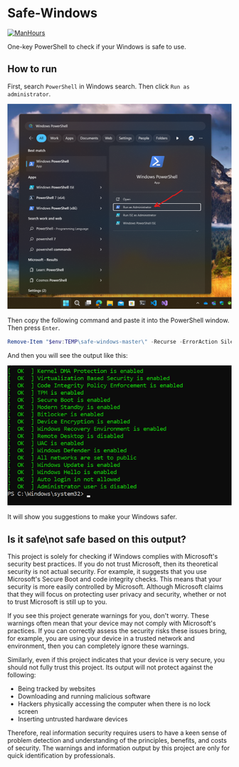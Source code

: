 # Safe-Windows

[![ManHours](https://manhours.aiursoft.cn/gitlab/gitlab.aiursoft.cn/aiursoft/Safe-Windows)](https://gitlab.aiursoft.cn/aiursoft/Safe-Windows/-/commits/master?ref_type=heads)

One-key PowerShell to check if your Windows is safe to use.

## How to run

First, search `PowerShell` in Windows search. Then click `Run as administrator`.

![open-powershell-admin](assets/open-powershell-admin.png)

Then copy the following command and paste it into the PowerShell window. Then press `Enter`.

```powershell
Remove-Item "$env:TEMP\safe-windows-master\" -Recurse -ErrorAction SilentlyContinue; $destinationPath = "$env:TEMP\safe-windows-master.zip"; Invoke-WebRequest -Uri "https://gitlab.aiursoft.cn/aiursoft/safe-windows/-/archive/master/safe-windows-master.zip" -OutFile $destinationPath -UseBasicParsing; Expand-Archive -Path $destinationPath -DestinationPath $env:TEMP; Remove-Item $destinationPath; Set-ExecutionPolicy -ExecutionPolicy RemoteSigned -Force; . "$env:TEMP\safe-windows-master\Run.ps1"
```

And then you will see the output like this:

![run](./assets/sample-run.png)

It will show you suggestions to make your Windows safer.

## Is it safe\not safe based on this output?

This project is solely for checking if Windows complies with Microsoft's security best practices. If you do not trust Microsoft, then its theoretical security is not actual security. For example, it suggests that you use Microsoft's Secure Boot and code integrity checks. This means that your security is more easily controlled by Microsoft. Although Microsoft claims that they will focus on protecting user privacy and security, whether or not to trust Microsoft is still up to you.

If you see this project generate warnings for you, don't worry. These warnings often mean that your device may not comply with Microsoft's practices. If you can correctly assess the security risks these issues bring, for example, you are using your device in a trusted network and environment, then you can completely ignore these warnings.

Similarly, even if this project indicates that your device is very secure, you should not fully trust this project. Its output will not protect against the following:

* Being tracked by websites
* Downloading and running malicious software
* Hackers physically accessing the computer when there is no lock screen
* Inserting untrusted hardware devices

Therefore, real information security requires users to have a keen sense of problem detection and understanding of the principles, benefits, and costs of security. The warnings and information output by this project are only for quick identification by professionals.